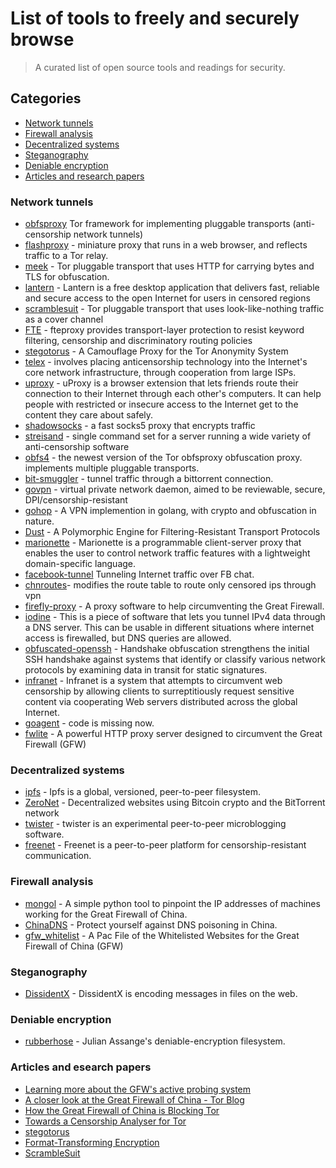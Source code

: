 # List of tools to freely and securely browse

> A curated list of open source tools and readings for security.


## Categories
- [Network tunnels](#network-tunnels)
- [Firewall analysis](#firewall-analysis)
- [Decentralized systems](#decentralized-systems)
- [Steganography](#steganography)
- [Deniable encryption](#deniable-encryption)
- [Articles and research papers](#articles-and-research-papers)

### Network tunnels
- [obfsproxy](https://git.torproject.org/pluggable-transports/obfsproxy.git) Tor framework for implementing pluggable transports (anti-censorship network tunnels)
- [flashproxy](https://crypto.stanford.edu/flashproxy/) -  miniature proxy that runs in a web browser, and reflects traffic to a Tor relay.
- [meek](https://trac.torproject.org/projects/tor/wiki/doc/meek) - Tor pluggable transport that uses HTTP for carrying bytes and TLS for obfuscation.
- [lantern](https://github.com/getlantern/lantern) - Lantern is a free desktop application that delivers fast, reliable and secure access to the open Internet for users in censored regions
- [scramblesuit](http://www.cs.kau.se/philwint/scramblesuit/) - Tor pluggable transport that uses look-like-nothing traffic as a cover channel
- [FTE](https://github.com/kpdyer/fteproxy) - fteproxy provides transport-layer protection to resist keyword filtering, censorship and discriminatory routing policies
- [stegotorus](https://github.com/SRI-CSL/stegotorus) - A Camouflage Proxy for the Tor Anonymity System
- [telex](https://github.com/ewust/telex) - involves placing anticensorship technology into the Internet's core network infrastructure, through cooperation from large ISPs. 
- [uproxy](https://github.com/uProxy) - uProxy is a browser extension that lets friends route their connection to their Internet through each other's computers. It can help people with restricted or insecure access to the Internet get to the content they care about safely.
- [shadowsocks](https://github.com/shadowsocks) - a fast socks5 proxy that encrypts traffic
- [streisand](https://github.com/jlund/streisand) - single command set for a server running a wide variety of anti-censorship software
- [obfs4](https://github.com/Yawning/obfs4) - the newest version of the Tor obfsproxy obfuscation proxy. implements multiple pluggable transports.
- [bit-smuggler](https://github.com/danoctavian/bit-smuggler) - tunnel traffic through a bittorrent connection.
- [govpn](https://github.com/stargrave/govpn) - virtual private network daemon, aimed to be reviewable, secure, DPI/censorship-resistant
- [gohop](https://github.com/bigeagle/gohop) - A VPN implemention in golang, with crypto and obfuscation in nature.
- [Dust](https://github.com/blanu/Dust) - A Polymorphic Engine for Filtering-Resistant Transport Protocols
- [marionette](https://github.com/kpdyer/marionette/) - Marionette is a programmable client-server proxy that enables the user to control network traffic features with a lightweight domain-specific language.
- [facebook-tunnel](https://github.com/matiasinsaurralde/facebook-tunnel) Tunneling Internet traffic over FB chat.
- [chnroutes](https://github.com/fivesheep/chnroutes)- modifies the route table to route only censored ips through vpn
- [firefly-proxy](https://github.com/yinghuocho/firefly-proxy) - A proxy software to help circumventing the Great Firewall.
- [iodine](https://github.com/yarrick/iodine) - This is a piece of software that lets you tunnel IPv4 data through a DNS server. This can be usable in different situations where internet access is firewalled, but DNS queries are allowed.
- [obfuscated-openssh](https://github.com/brl/obfuscated-openssh) - Handshake obfuscation strengthens the initial SSH handshake against systems that identify or classify various network protocols by examining data in transit for static signatures.
- [infranet](http://sourceforge.net/projects/infranet/) - Infranet is a system that attempts to circumvent web censorship by allowing clients to surreptitiously request sensitive content via cooperating Web servers distributed across the global Internet.
- [goagent](https://github.com/phuslu/goagent) - code is missing now.
- [fwlite](https://github.com/v3aqb/fwlite) - A powerful HTTP proxy server designed to circumvent the Great Firewall (GFW)

### Decentralized systems
- [ipfs](https://github.com/ipfs/ipfs) - Ipfs is a global, versioned, peer-to-peer filesystem.
- [ZeroNet](https://github.com/HelloZeroNet/ZeroNet) - Decentralized websites using Bitcoin crypto and the BitTorrent network
- [twister](https://github.com/miguelfreitas/twister-core) - twister is an experimental peer-to-peer microblogging software.
- [freenet](https://github.com/freenet) - Freenet is a peer-to-peer platform for censorship-resistant communication.

### Firewall analysis
- [mongol](https://github.com/mothran/mongol) - A simple python tool to pinpoint the IP addresses of machines working for the Great Firewall of China.
- [ChinaDNS](https://github.com/shadowsocks/ChinaDNS) - Protect yourself against DNS poisoning in China.
- [gfw_whitelist](https://github.com/n0wa11/gfw_whitelist) - A Pac File of the Whitelisted Websites for the Great Firewall of China (GFW)

### Steganography
- [DissidentX](https://github.com/bramcohen/DissidentX) - DissidentX is encoding messages in files on the web.

### Deniable encryption
- [rubberhose](https://github.com/sporkexec/rubberhose) - Julian Assange's deniable-encryption filesystem.

### Articles and esearch papers
- [Learning more about the GFW's active probing system](https://blog.torproject.org/blog/learning-more-about-gfws-active-probing-system)
- [A closer look at the Great Firewall of China - Tor Blog](https://blog.torproject.org/blog/closer-look-great-firewall-china)
- [How the Great Firewall of China is Blocking Tor](https://www.usenix.org/system/files/conference/foci12/foci12-final2.pdf)
- [Towards a Censorship Analyser for Tor](http://www.cs.kau.se/philwint/pdf/foci2013.pdf)
- [stegotorus](http://freehaven.net/anonbib/cache/ccs2012-stegotorus.pdf)
- [Format-Transforming Encryption](https://kpdyer.com/publications/ccs2013-fte.pdf)
- [ScrambleSuit](http://arxiv.org/pdf/1305.3199.pdf )


